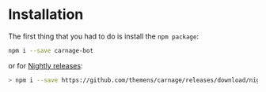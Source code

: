 # Installation

The first thing that you had to do is install the `npm package`:

```bash
npm i --save carnage-bot
```

or for [Nightly releases](https://github.com/themens/carnage/releases/tag/nightly):

```bash
> npm i --save https://github.com/themens/carnage/releases/download/nightly/carnage-bot-nightly.tgz
```
